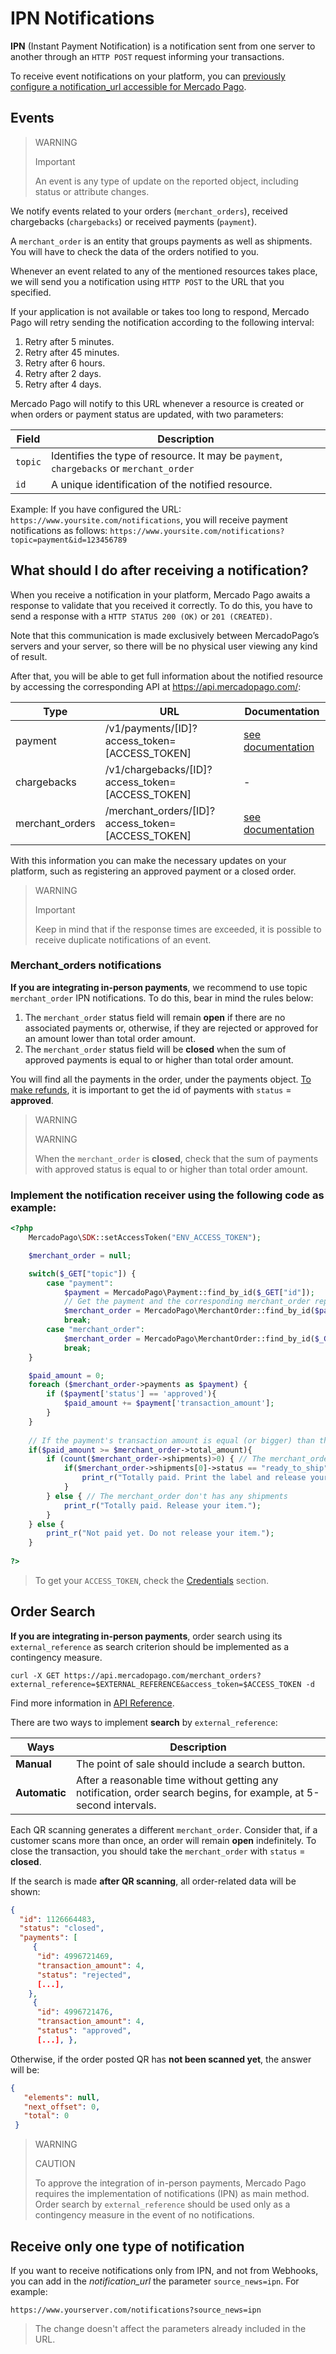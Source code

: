 # IPN Notifications

**IPN** (Instant Payment Notification) is a notification sent from one server to another through an `HTTP POST` request informing your transactions.

To receive event notifications on your platform, you can [previously configure a notification_url accessible for Mercado Pago](https://www.mercadopago.com.ar/ipn-notifications).


## Events

> WARNING
>
> Important
>
> An event is any type of update on the reported object, including status or attribute changes.

We notify events related to your orders (`merchant_orders`), received chargebacks (`chargebacks`) or received payments (`payment`).

A `merchant_order` is an entity that groups payments as well as shipments. You will have to check the data of the orders notified to you.

Whenever an event related to any of the mentioned resources takes place, we will send you a notification using `HTTP POST` to the URL that you specified.

If your application is not available or takes too long to respond, Mercado Pago will retry sending the notification according to the following interval:

1. Retry after 5 minutes.
2. Retry after 45 minutes.
3. Retry after 6 hours.
4. Retry after 2 days.
5. Retry after 4 days.

Mercado Pago will notify to this URL whenever a resource is created or when orders or payment status are updated, with two parameters:

| Field 		| Description 				 |
| ---- 		| ---- 				 |
| `topic` | Identifies the type of resource. It may be `payment`, `chargebacks` or `merchant_order` |
| `id` | A unique identification of the notified resource. |


Example: If you have configured the URL:  `https://www.yoursite.com/notifications`, you will receive payment notifications as follows:  `https://www.yoursite.com/notifications?topic=payment&id=123456789`

## What should I do after receiving a notification?

When you receive a notification in your platform, Mercado Pago awaits a response to validate that you received it correctly. To do this, you have to send a response with a `HTTP STATUS 200 (OK)` or `201 (CREATED)`.

Note that this communication is made exclusively between MercadoPago’s servers and your server, so there will be no physical user viewing any kind of result.

After that, you will be able to get full information about the notified resource by accessing the corresponding API at https://api.mercadopago.com/:

Type               | URL                                                         | Documentation
------------------ | ----------------------------------------------------------- | --------------------
payment            | /v1/payments/[ID]?access\_token=[ACCESS\_TOKEN] | [see documentation](https://www.mercadopago.com.ar/developers/en/reference/payments/_payments_id/get/)
chargebacks    	   | /v1/chargebacks/[ID]?access\_token=[ACCESS\_TOKEN]| -
merchant_orders    | /merchant\_orders/[ID]?access\_token=[ACCESS\_TOKEN]           | [see documentation](https://www.mercadopago.com.ar/developers/en/reference/merchant_orders/_merchant_orders_id/get/)

With this information you can make the necessary updates on your platform, such as registering an approved payment or a closed order.

> WARNING
>
> Important
>
> Keep in mind that if the response times are exceeded, it is possible to receive duplicate notifications of an event.


### Merchant_orders notifications

**If you are integrating in-person payments**, we recommend to use topic `merchant_order` IPN notifications. To do this, bear in mind the rules below:

1. The `merchant_order` status field will remain **open** if there are no associated payments or, otherwise, if they are rejected or approved for an amount lower than total order amount.
2. The `merchant_order` status field will be **closed** when the sum of approved payments is equal to or higher than total order amount.

You will find all the payments in the order, under the payments object. [To make refunds](https://www.mercadopago.com.ar/developers/en/guides/manage-account/cancellations-and-refunds/), it is important to get the id of payments with `status` = **approved**.


> WARNING
>
> WARNING
>
> When the `merchant_order` is **closed**, check that the sum of payments with approved status is equal to or higher than total order amount.


### Implement the notification receiver using the following code as example:

```php
<?php
	MercadoPago\SDK::setAccessToken("ENV_ACCESS_TOKEN");

	$merchant_order = null;

	switch($_GET["topic"]) {
		case "payment":
			$payment = MercadoPago\Payment::find_by_id($_GET["id"]);
			// Get the payment and the corresponding merchant_order reported by the IPN.
			$merchant_order = MercadoPago\MerchantOrder::find_by_id($payment->order->id);
			break;
		case "merchant_order":
			$merchant_order = MercadoPago\MerchantOrder::find_by_id($_GET["id"]);
			break;
	}

	$paid_amount = 0;
	foreach ($merchant_order->payments as $payment) {	
		if ($payment['status'] == 'approved'){
			$paid_amount += $payment['transaction_amount'];
		}
	}
	
	// If the payment's transaction amount is equal (or bigger) than the merchant_order's amount you can release your items
	if($paid_amount >= $merchant_order->total_amount){
		if (count($merchant_order->shipments)>0) { // The merchant_order has shipments
			if($merchant_order->shipments[0]->status == "ready_to_ship") {
				print_r("Totally paid. Print the label and release your item.");
			}
		} else { // The merchant_order don't has any shipments
			print_r("Totally paid. Release your item.");
		}
	} else {
		print_r("Not paid yet. Do not release your item.");
	}
	
?>
```

> To get your `ACCESS_TOKEN`, check the [Credentials]([FAKER][CREDENTIALS][URL]) section.

## Order Search

**If you are integrating in-person payments**, order search using its `external_reference` as search criterion should be implemented as a contingency measure.


```curl
curl -X GET https://api.mercadopago.com/merchant_orders?external_reference=$EXTERNAL_REFERENCE&access_token=$ACCESS_TOKEN -d
```

Find more information in [API Reference](https://www.mercadopago.com.ar/developers/en/reference/merchant_orders/_merchant_orders_search/get/).

There are two ways to implement **search** by `external_reference`:

| Ways	|	Description		|
| ----------- | ----------------- |
| **Manual** | The point of sale should include a search button.|
| **Automatic** | After a reasonable time without getting any notification, order search begins, for example, at 5-second intervals. |

Each QR scanning generates a different `merchant_order`. Consider that, if a customer scans more than once, an order will remain **open** indefinitely. To close the transaction, you should take the `merchant_order` with `status` = **closed**.

If the search is made **after QR scanning**, all order-related data will be shown:

```json
{
  "id": 1126664483,
  "status": "closed",
  "payments": [
     {
      "id": 4996721469,
      "transaction_amount": 4,
      "status": "rejected",
      [...],
    },
     {
      "id": 4996721476,
      "transaction_amount": 4,
      "status": "approved",
      [...], }, 
```

Otherwise, if the order posted QR has **not been scanned yet**, the answer will be:

```json
{
   "elements": null,
   "next_offset": 0,
   "total": 0
 }
```

> WARNING
>
> CAUTION
>
> To approve the integration of in-person payments, Mercado Pago requires the implementation of notifications (IPN) as main method. Order search by `external_reference` should be used only as a contingency measure in the event of no notifications.

## Receive only one type of notification

If you want to receive notifications only from IPN, and not from Webhooks, you can add in the *notification_url* the parameter `source_news=ipn`. For example:

`https://www.yourserver.com/notifications?source_news=ipn`

> The change doesn't affect the parameters already included in the URL.

